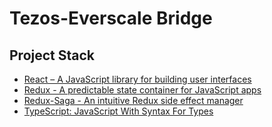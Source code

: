 # Tezos-Everscale Bridge

## Project Stack

- [React – A JavaScript library for building user interfaces](https://reactjs.org/)
- [Redux - A predictable state container for JavaScript apps](https://redux.js.org/)
- [Redux-Saga - An intuitive Redux side effect manager](https://redux-saga.js.org/)
- [TypeScript: JavaScript With Syntax For Types](https://www.typescriptlang.org/)
